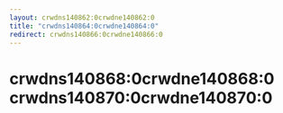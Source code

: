 ```yaml
---
layout: crwdns140862:0crwdne140862:0
title: "crwdns140864:0crwdne140864:0"
redirect: crwdns140866:0crwdne140866:0
---
```



<h1>crwdns140868:0crwdne140868:0 crwdns140870:0crwdne140870:0</h1>
